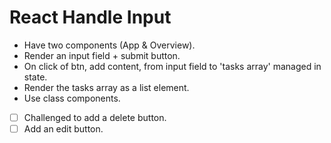 # React Handle Input

- Have two components (App & Overview).
- Render an input field + submit button.
- On click of btn, add content, from input field to 'tasks array' managed in
  state.
- Render the tasks array as a list element.
- Use class components.

- [ ] Challenged to add a delete button.
- [ ] Add an edit button.
